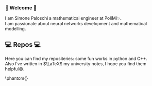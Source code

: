 ### 👋 Welcome 👋

I am Simone Paloschi a mathematical engineer at PoliMi✨.  
I am passionate about neural networks development and mathematical modelling.

## 💻 Repos 💻
Here you can find my repositeries: some fun works in python and C++.  
Also I've written in $\LaTeX$ my university notes, I hope you find them helpful😄.

\phantom{}
